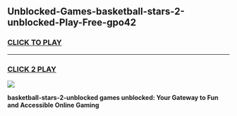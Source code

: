 
## Unblocked-Games-basketball-stars-2-unblocked-Play-Free-gpo42
<h3>
<a href="https://premium76.site?title=basketball-stars-2-unblocked&ref=10A">CLICK TO PLAY</a></h3>
<hr>

<h3>
<a href="https://premium76.site?title=basketball-stars-2-unblocked&ref=10A">CLICK 2 PLAY</a>
  
</h3>

<a href="https://premium76.site?title=basketball-stars-2-unblocked&ref=10A"><img src="https://clearcache.store/games.png"></a>


**basketball-stars-2-unblocked games unblocked: Your Gateway to Fun and Accessible Online Gaming**

